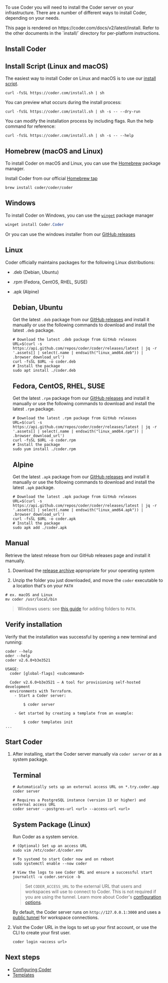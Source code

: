 To use Coder you will need to install the Coder server on your infrastructure.
There are a number of different ways to install Coder, depending on your needs.

<children>
  This page is rendered on https://coder.com/docs/v2/latest/install. Refer to the other documents in the `install/` directory for per-platform instructions.
</children>

## Install Coder

   <div class="tabs">

## Install Script (Linux and macOS)

The easiest way to install Coder on Linux and macOS is to use our
[install script](https://github.com/coder/coder/blob/main/install.sh).

```shell
curl -fsSL https://coder.com/install.sh | sh
```

You can preview what occurs during the install process:

```shell
curl -fsSL https://coder.com/install.sh | sh -s -- --dry-run
```

You can modify the installation process by including flags. Run the help command
for reference:

```shell
curl -fsSL https://coder.com/install.sh | sh -s -- --help
```

## Homebrew (macOS and Linux)

To install Coder on macOS and Linux, you can use the
[Homebrew](https://brew.sh/) package manager.

Install Coder from our official
[Homebrew tap](https://github.com/coder/homebrew-coder)

```shell
brew install coder/coder/coder
```

## Windows

To install Coder on Windows, you can use the
[`winget`](https://learn.microsoft.com/en-us/windows/package-manager/winget/#use-winget)
package manager

```powershell
winget install Coder.Coder
```

   <!-- TODO: Replace with direct link to windows installer after we have https://github.com/coder/coder.com/issues/382 -->

Or you can use the windows installer from our
[GitHub releases](https://github.com/coder/coder/releases/latest)

## Linux

Coder officially maintains packages for the following Linux distributions:

- .deb (Debian, Ubuntu)
- .rpm (Fedora, CentOS, RHEL, SUSE)
- .apk (Alpine)

   <div class="tabs">

  ## Debian, Ubuntu

  Get the latest `.deb` package from our
  [GitHub releases](https://github.com/coder/coder/releases/latest) and install
  it manually or use the following commands to download and install the latest
  `.deb` package.

  ```shell
  # Download the latest .deb package from GitHub releases
  URL=$(curl -s https://api.github.com/repos/coder/coder/releases/latest | jq -r '.assets[] | select(.name | endswith("linux_amd64.deb")) | .browser_download_url')
  curl -fsSL $URL -o coder.deb
  # Install the package
  sudo apt install ./coder.deb
  ```

  ## Fedora, CentOS, RHEL, SUSE

  Get the latest `.rpm` package from our
  [GitHub releases](https://github.com/coder/coder/releases/latest) and install
  it manually or use the following commands to download and install the latest
  `.rpm` package.

  ```shell
  # Download the latest .rpm package from GitHub releases
  URL=$(curl -s https://api.github.com/repos/coder/coder/releases/latest | jq -r '.assets[] | select(.name | endswith("linux_amd64.rpm")) | .browser_download_url')
  curl -fsSL $URL -o coder.rpm
  # Install the package
  sudo yum install ./coder.rpm
  ```

  ## Alpine

  Get the latest `.apk` package from our
  [GitHub releases](https://github.com/coder/coder/releases/latest) and install
  it manually or use the following commands to download and install the latest
  `.apk` package.

  ```shell
  # Download the latest .apk package from GitHub releases
  URL=$(curl -s https://api.github.com/repos/coder/coder/releases/latest | jq -r '.assets[] | select(.name | endswith("linux_amd64.apk")) | .browser_download_url')
  curl -fsSL $URL -o coder.apk
  # Install the package
  sudo apk add ./coder.apk
  ```

   </div>

## Manual

Retrieve the latest release from our GitHub releases page and install it
manually.

1.  Download the
    [release archive](https://github.com/coder/coder/releases/latest)
    appropriate for your operating system

2.  Unzip the folder you just downloaded, and move the `coder` executable to a
    location that's on your `PATH`

```shell
# ex. macOS and Linux
mv coder /usr/local/bin
```

> Windows users: see
> [this guide](https://answers.microsoft.com/en-us/windows/forum/all/adding-path-variable/97300613-20cb-4d85-8d0e-cc9d3549ba23)
> for adding folders to `PATH`.

</div>

## Verify installation

Verify that the installation was successful by opening a new terminal and
running:

```console
coder --help
oder --help
coder v2.6.0+b3e3521

USAGE:
  coder [global-flags] <subcommand>

  Coder v2.6.0+b3e3521 — A tool for provisioning self-hosted development
  environments with Terraform.
    - Start a Coder server:

        $ coder server

    - Get started by creating a template from an example:

        $ coder templates init
...
```

## Start Coder

1. After installing, start the Coder server manually via `coder server` or as a
   system package.

    <div class="tabs">

   ## Terminal

   ```shell
   # Automatically sets up an external access URL on *.try.coder.app
   coder server

   # Requires a PostgreSQL instance (version 13 or higher) and external access URL
   coder server --postgres-url <url> --access-url <url>
   ```

   ## System Package (Linux)

   Run Coder as a system service.

   ```shell
   # (Optional) Set up an access URL
   sudo vim /etc/coder.d/coder.env

   # To systemd to start Coder now and on reboot
   sudo systemctl enable --now coder

   # View the logs to see Coder URL and ensure a successful start
   journalctl -u coder.service -b
   ```

    </div>

   > Set `CODER_ACCESS_URL` to the external URL that users and workspaces will
   > use to connect to Coder. This is not required if you are using the tunnel.
   > Learn more about Coder's [configuration options](../admin/configure.md).

   By default, the Coder server runs on `http://127.0.0.1:3000` and uses a
   [public tunnel](../admin/configure.md#tunnel) for workspace connections.

2. Visit the Coder URL in the logs to set up your first account, or use the CLI
   to create your first user.

   ```shell
   coder login <access url>
   ```

## Next steps

- [Configuring Coder](../admin/configure.md)
- [Templates](../templates/index.md)
